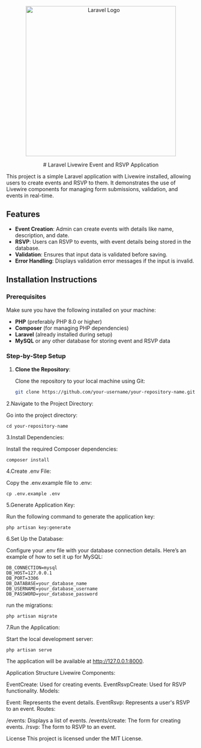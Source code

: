 <p align="center"><a href="https://laravel.com" target="_blank"><img src="https://raw.githubusercontent.com/laravel/art/master/logo-lockup/5%20SVG/2%20CMYK/1%20Full%20Color/laravel-logolockup-cmyk-red.svg" width="400" alt="Laravel Logo"></a></p>

<p align="center">
# Laravel Livewire Event and RSVP Application

This project is a simple Laravel application with Livewire installed, allowing users to create events and RSVP to them. It demonstrates the use of Livewire components for managing form submissions, validation, and events in real-time.

## Features
- **Event Creation**: Admin can create events with details like name, description, and date.
- **RSVP**: Users can RSVP to events, with event details being stored in the database.
- **Validation**: Ensures that input data is validated before saving.
- **Error Handling**: Displays validation error messages if the input is invalid.

## Installation Instructions

### Prerequisites

Make sure you have the following installed on your machine:
- **PHP** (preferably PHP 8.0 or higher)
- **Composer** (for managing PHP dependencies)
- **Laravel** (already installed during setup)
- **MySQL** or any other database for storing event and RSVP data

### Step-by-Step Setup

1. **Clone the Repository**:

   Clone the repository to your local machine using Git:

   ```bash
   git clone https://github.com/your-username/your-repository-name.git

2.Navigate to the Project Directory:

Go into the project directory:

    cd your-repository-name
3.Install Dependencies:

Install the required Composer dependencies:

    composer install
4.Create .env File:

Copy the .env.example file to .env:

    cp .env.example .env

5.Generate Application Key:

Run the following command to generate the application key:

    php artisan key:generate

6.Set Up the Database:

Configure your .env file with your database connection details. Here’s an example of how to set it up for MySQL:

    DB_CONNECTION=mysql
    DB_HOST=127.0.0.1
    DB_PORT=3306
    DB_DATABASE=your_database_name
    DB_USERNAME=your_database_username
    DB_PASSWORD=your_database_password

run the migrations:

    php artisan migrate

7.Run the Application:

Start the local development server:

    php artisan serve
The application will be available at http://127.0.0.1:8000.

Application Structure
Livewire Components:

EventCreate: Used for creating events.
EventRsvpCreate: Used for RSVP functionality.
Models:

Event: Represents the event details.
EventRsvp: Represents a user's RSVP to an event.
Routes:

/events: Displays a list of events.
/events/create: The form for creating events.
/rsvp: The form to RSVP to an event.

License
This project is licensed under the MIT License.


